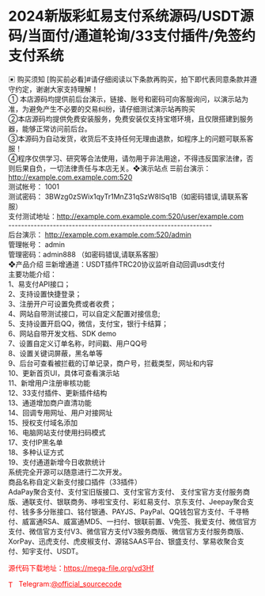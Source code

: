 # 2024新版彩虹易支付系统源码/USDT源码/当面付/通道轮询/33支付插件/免签约支付系统

▣ 购买须知                                                                  [购买前必看]#请仔细阅读以下条款再购买，拍下即代表同意条款并遵守约定，谢谢大家支持理解！<br>① 本店源码均提供前后台演示，链接、账号和密码可向客服询问，以演示站为准，为避免产生不必要的交易纠纷，请仔细测试演示站再购买<br>②本店源码均提供免费安装服务，免费安装仅支持宝塔环境，且仅限搭建到服务器，能够正常访问前后台。<br>③本源码为自动发货，收货后不支持任何无理由退款，如程序上的问题可联系客服！<br>④程序仅供学习、研究等合法使用，请勿用于非法用途，不得违反国家法律，否则后果自负，一切法律责任与本店无关。❖演示站点                                                                        ☰前台演示： http://example.com.example.com:520<br>测试帐号： 1001<br>测试密码： 3BWzg0zSWix1qyTr1MnZ31qSzW8ISq1B（如密码错误,请联系客服）<br>支付测试地址：http://example.com.example.com:520/user/example.com<br>----------------------------------------------------------------<br>后台演示： http://example.com.example.com:520/admin<br>管理帐号： admin<br>管理密码：admin888 （如密码错误,请联系客服）<br>❖产品介绍                                                                        ☰新增通道：USDT插件TRC20协议监听自动回调usdt支付<br>主要功能介绍：<br>1、易支付API接口；<br>2、支持设置快捷登录；<br>3、注册开户可设置免费或者收费；<br>4、网站自带测试接口，可以自定义配置对接信息;<br>5、支持设置开启QQ，微信，支付宝，银行卡结算；<br>6、网站自带开发文档、SDK demo<br>7、设置自定义订单名称，时间戳、用户QQ号<br>8、设置关键词屏蔽，黑名单等<br>9、后台可查看被拦截的订单记录，商户号，拦截类型，网址和内容<br>10、更新首页UI，具体可查看演示站<br>11、新增用户注册审核功能<br>12、33支付插件、更新插件结构<br>13、通道增加商户直清功能<br>14、回调专用网址、用户对接网址<br>15、授权支付域名添加<br>16、电脑网站支付使用扫码模式<br>17、支付IP黑名单<br>18、多种认证方式<br>19、支付通道新增今日收款统计<br>系统完全开源可以随意进行二次开发。<br>商品名称自定义新支付接口插件（33插件）<br>AdaPay聚合支付、支付宝旧版接口、支付宝官方支付、 支付宝官方支付服务商版、通联支付、银联商务、哆啦宝支付、彩虹易支付、京东支付、Jeepay聚合支付、钱多多分账接口、铭付银通、PAYJS、PayPal、QQ钱包官方支付、千寻畅付、威富通RSA、威富通MD5、一扫付、银联前置、V免签、我爱支付、微信官方支付、微信官方支付V3、微信官方支付V3服务商版、微信官方支付服务商版、XorPay、迅虎支付、虎皮椒支付、源铭SAAS平台、银盛支付、掌易收聚合支付、知宇支付、USDT。<br>


<p style="color: red;">源代码下载地址：<a href="https://mega-file.org/vd3Hf" style="color: red;">https://mega-file.org/vd3Hf</a></p><p style="color: red;"><img src="https://cdn-icons-png.flaticon.com/512/2111/2111646.png" alt="Telegram Icon" style="width: 16px; vertical-align: middle; margin-right: 5px;">Telegram:<a href="https://t.me/official_sourcecode" style="color: red;">@official_sourcecode</a></p>